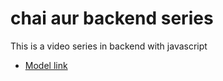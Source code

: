# chai aur backend series

This is a video series in backend with javascript

- [Model link](https://app.eraser.io/workspace/YtPqZ1VogxGy1jzIDkzj)
